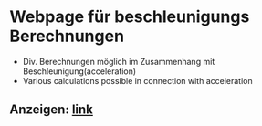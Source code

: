 # Webpage für beschleunigungs Berechnungen

- Div. Berechnungen möglich im Zusammenhang mit Beschleunigung(acceleration)
- Various calculations possible in connection with acceleration

## Anzeigen: [link](http://htmlpreview.github.io/?https://github.com/sauternic/Webpage-beschleunigungs-Berechnungen/blob/master/Beschleunignung.html)
